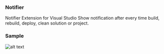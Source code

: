 ### Notifier
Notifier Extension for Visual Studio
Show notification after every time build, rebuild, deploy, clean solution or project.

### Sample
![alt text](https://github.com/nbduong/Notifier/blob/main/art/sample.gif "Logo Title Text 1")
